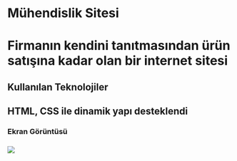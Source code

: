 <h1>Mühendislik Sitesi<h1>

Firmanın kendini tanıtmasından ürün satışına kadar olan bir internet sitesi


<h2>Kullanılan Teknolojiler<h2>

 HTML, CSS ile dinamik yapı desteklendi

 <h3>Ekran Görüntüsü<h3>

 ![](ramazank%C3%BCn.proje2gif.gif)
